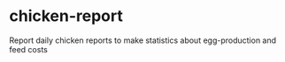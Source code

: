 # chicken-report
Report daily chicken reports to make statistics about egg-production and feed costs

